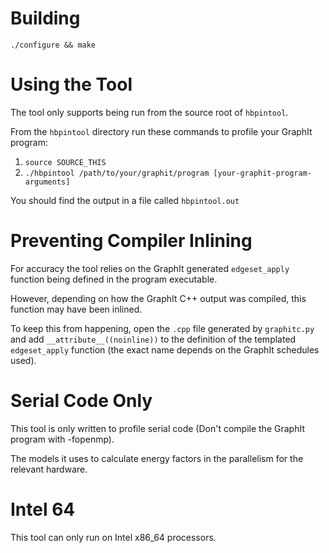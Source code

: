 # Building #

`./configure && make`

# Using the Tool #

The tool only supports being run from the source root of `hbpintool`.

From the `hbpintool` directory run these commands to profile your GraphIt program:

1. `source SOURCE_THIS`
2. `./hbpintool /path/to/your/graphit/program [your-graphit-program-arguments]`

You should find the output in a file called `hbpintool.out`

# Preventing Compiler Inlining #

For accuracy the tool relies on the GraphIt generated `edgeset_apply` function being defined in the program executable.

However, depending on how the GraphIt C++ output was compiled, this function may have been inlined.

To keep this from happening, open the `.cpp` file generated by `graphitc.py` and add `__attribute__((noinline))` to the definition 
of the templated `edgeset_apply` function (the exact name depends on the GraphIt schedules used).

# Serial Code Only #

This tool is only written to profile serial code (Don't compile the GraphIt program with -fopenmp).

The models it uses to calculate energy factors in the parallelism for the relevant hardware.

# Intel 64 #

This tool can only run on Intel x86_64 processors.
